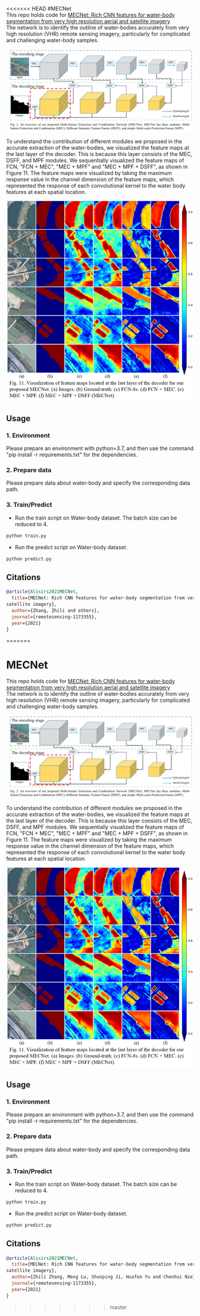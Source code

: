 <<<<<<< HEAD
#MECNet  
This repo holds code for [MECNet: Rich CNN features for water-body segmentation from very high resolution aerial and 
satellite imagery]()  
The network is to identify the outline of water-bodies accurately from very high resolution (VHR) remote sensing 
imagery, particularly for complicated and challenging water-body samples.

![MECNet.png](images/MECNet.png)

To understand the contribution of different modules we proposed in the accurate extraction of the water-bodies, 
we visualized the feature maps at the last layer of the decoder. This is because this layer consists of the MEC, 
DSFF, and MPF modules. We sequentially visualized the feature maps of FCN, "FCN + MEC", 
"MEC + MPF" and "MEC + MPF + DSFF", as shown in Figure 11. The feature maps were visualized by taking the maximum 
response value in the channel dimension of the feature maps, which represented the response of each convolutional 
kernel to the water body features at each spatial location. 

![img_1.png](images/img_1.png)
## Usage

### 1. Environment

Please prepare an environment with python=3.7, and then use the command "pip install -r requirements.txt" for the dependencies.

### 2. Prepare data

Please prepare data about water-body and specify the corresponding data path.

### 3. Train/Predict

- Run the train script on Water-body dataset. The batch size can be reduced to 4.

```bash
python train.py
```

- Run the predict script on Water-body dataset. 

```bash
python predict.py 
```
## Citations

```bibtex
@article{Alisirs2021MECNet,
  title={MECNet: Rich CNN features for water-body segmentation from very high resolution aerial and 
satellite imagery},
  author={Zhang, Zhili and others},
  journal={remotesensing-1173355},
  year={2021}
}
```
=======
# MECNet  
This repo holds code for [MECNet: Rich CNN features for water-body segmentation from very high resolution aerial and 
satellite imagery]()  
The network is to identify the outline of water-bodies accurately from very high resolution (VHR) remote sensing 
imagery, particularly for complicated and challenging water-body samples.

![MECNet.png](images/MECNet.png)

To understand the contribution of different modules we proposed in the accurate extraction of the water-bodies, 
we visualized the feature maps at the last layer of the decoder. This is because this layer consists of the MEC, 
DSFF, and MPF modules. We sequentially visualized the feature maps of FCN, "FCN + MEC", 
"MEC + MPF" and "MEC + MPF + DSFF", as shown in Figure 11. The feature maps were visualized by taking the maximum 
response value in the channel dimension of the feature maps, which represented the response of each convolutional 
kernel to the water body features at each spatial location. 

![img_1.png](images/img_1.png)
## Usage

### 1. Environment

Please prepare an environment with python=3.7, and then use the command "pip install -r requirements.txt" for the dependencies.

### 2. Prepare data

Please prepare data about water-body and specify the corresponding data path.

### 3. Train/Predict

- Run the train script on Water-body dataset. The batch size can be reduced to 4.

```bash
python train.py
```

- Run the predict script on Water-body dataset. 

```bash
python predict.py 
```
## Citations

```bibtex
@article{Alisirs2021MECNet,
  title={MECNet: Rich CNN features for water-body segmentation from very high resolution aerial and 
satellite imagery},
  author={Zhili Zhang, Meng Lu, Shunping Ji, Huafen Yu and Chenhui Nie},
  journal={remotesensing-1173355},
  year={2021}
}
```
>>>>>>> master
